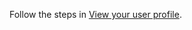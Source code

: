 Follow the steps in [View your user profile](../customerengagement/on-premises/basics/view-your-user-profile.md).